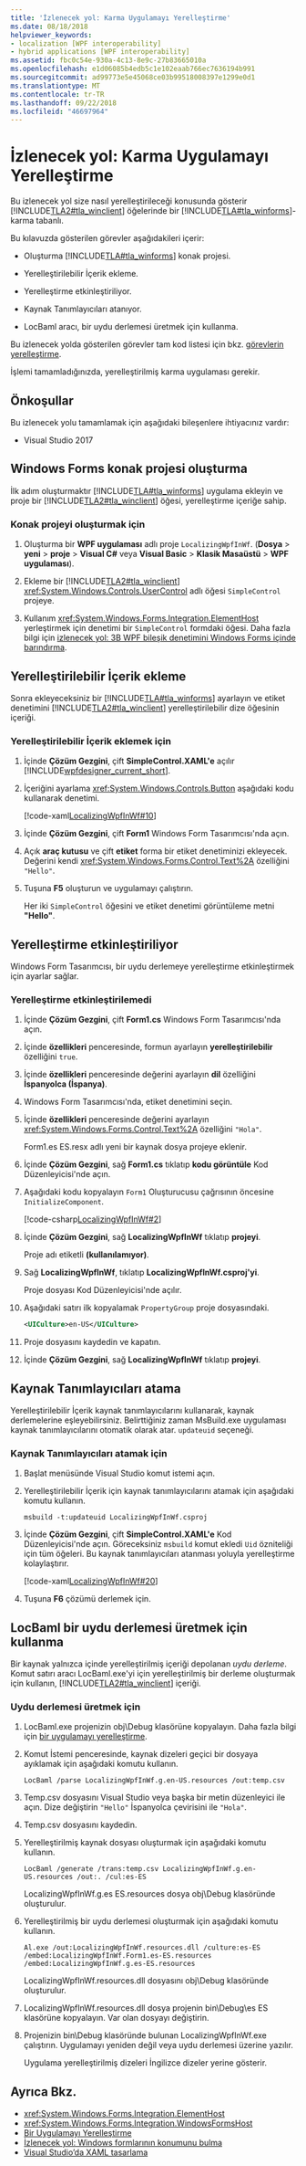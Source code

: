 ```yaml
---
title: 'İzlenecek yol: Karma Uygulamayı Yerelleştirme'
ms.date: 08/18/2018
helpviewer_keywords:
- localization [WPF interoperability]
- hybrid applications [WPF interoperability]
ms.assetid: fbc0c54e-930a-4c13-8e9c-27b83665010a
ms.openlocfilehash: e1d06085b4edb5c1e102eaab766ec7636194b991
ms.sourcegitcommit: ad99773e5e45068ce03b99518008397e1299e0d1
ms.translationtype: MT
ms.contentlocale: tr-TR
ms.lasthandoff: 09/22/2018
ms.locfileid: "46697964"
---
```

# <a name="walkthrough-localizing-a-hybrid-application"></a>İzlenecek yol: Karma Uygulamayı Yerelleştirme

Bu izlenecek yol size nasıl yerelleştirileceği konusunda gösterir [!INCLUDE[TLA2#tla_winclient](../../../../includes/tla2sharptla-winclient-md.md)] öğelerinde bir [!INCLUDE[TLA#tla_winforms](../../../../includes/tlasharptla-winforms-md.md)]-karma tabanlı.

Bu kılavuzda gösterilen görevler aşağıdakileri içerir:

-   Oluşturma [!INCLUDE[TLA#tla_winforms](../../../../includes/tlasharptla-winforms-md.md)] konak projesi.

-   Yerelleştirilebilir İçerik ekleme.

-   Yerelleştirme etkinleştiriliyor.

-   Kaynak Tanımlayıcıları atanıyor.

-   LocBaml aracı, bir uydu derlemesi üretmek için kullanma.

Bu izlenecek yolda gösterilen görevler tam kod listesi için bkz. [görevlerin yerelleştirme](https://go.microsoft.com/fwlink/?LinkID=160015).

İşlemi tamamladığınızda, yerelleştirilmiş karma uygulaması gerekir.

## <a name="prerequisites"></a>Önkoşullar

Bu izlenecek yolu tamamlamak için aşağıdaki bileşenlere ihtiyacınız vardır:

-   Visual Studio 2017

## <a name="creating-the-windows-forms-host-project"></a>Windows Forms konak projesi oluşturma

İlk adım oluşturmaktır [!INCLUDE[TLA#tla_winforms](../../../../includes/tlasharptla-winforms-md.md)] uygulama ekleyin ve proje bir [!INCLUDE[TLA2#tla_winclient](../../../../includes/tla2sharptla-winclient-md.md)] öğesi, yerelleştirme içeriğe sahip.

### <a name="to-create-the-host-project"></a>Konak projeyi oluşturmak için

1.  Oluşturma bir **WPF uygulaması** adlı proje `LocalizingWpfInWf`.  (**Dosya** > **yeni** > **proje** > **Visual C#** veya **Visual Basic**   >  **Klasik Masaüstü** > **WPF uygulaması**).

2.  Ekleme bir [!INCLUDE[TLA2#tla_winclient](../../../../includes/tla2sharptla-winclient-md.md)] <xref:System.Windows.Controls.UserControl> adlı öğesi `SimpleControl` projeye.

3.  Kullanım <xref:System.Windows.Forms.Integration.ElementHost> yerleştirmek için denetimi bir `SimpleControl` formdaki öğesi. Daha fazla bilgi için [izlenecek yol: 3B WPF bileşik denetimini Windows Forms içinde barındırma](../../../../docs/framework/wpf/advanced/walkthrough-hosting-a-3-d-wpf-composite-control-in-windows-forms.md).

## <a name="adding-localizable-content"></a>Yerelleştirilebilir İçerik ekleme

Sonra ekleyeceksiniz bir [!INCLUDE[TLA#tla_winforms](../../../../includes/tlasharptla-winforms-md.md)] ayarlayın ve etiket denetimini [!INCLUDE[TLA2#tla_winclient](../../../../includes/tla2sharptla-winclient-md.md)] yerelleştirilebilir dize öğesinin içeriği.

### <a name="to-add-localizable-content"></a>Yerelleştirilebilir İçerik eklemek için

1.  İçinde **Çözüm Gezgini**, çift **SimpleControl.XAML'e** açılır [!INCLUDE[wpfdesigner_current_short](../../../../includes/wpfdesigner-current-short-md.md)].

2.  İçeriğini ayarlama <xref:System.Windows.Controls.Button> aşağıdaki kodu kullanarak denetimi.

     [!code-xaml[LocalizingWpfInWf#10](../../../../samples/snippets/csharp/VS_Snippets_Wpf/LocalizingWpfInWf/CSharp/SimpleControl0.xaml#10)]

3.  İçinde **Çözüm Gezgini**, çift **Form1** Windows Form Tasarımcısı'nda açın.

4.  Açık **araç kutusu** ve çift **etiket** forma bir etiket denetiminizi ekleyecek. Değerini kendi <xref:System.Windows.Forms.Control.Text%2A> özelliğini `"Hello"`.

5.  Tuşuna **F5** oluşturun ve uygulamayı çalıştırın.

     Her iki `SimpleControl` öğesini ve etiket denetimi görüntüleme metni **"Hello"**.

## <a name="enabling-localization"></a>Yerelleştirme etkinleştiriliyor

Windows Form Tasarımcısı, bir uydu derlemeye yerelleştirme etkinleştirmek için ayarlar sağlar.

### <a name="to-enable-localization"></a>Yerelleştirme etkinleştirilemedi

1.  İçinde **Çözüm Gezgini**, çift **Form1.cs** Windows Form Tasarımcısı'nda açın.

2.  İçinde **özellikleri** penceresinde, formun ayarlayın **yerelleştirilebilir** özelliğini `true`.

3.  İçinde **özellikleri** penceresinde değerini ayarlayın **dil** özelliğini **İspanyolca (İspanya)**.

4.  Windows Form Tasarımcısı'nda, etiket denetimini seçin.

5.  İçinde **özellikleri** penceresinde değerini ayarlayın <xref:System.Windows.Forms.Control.Text%2A> özelliğini `"Hola"`.

     Form1.es ES.resx adlı yeni bir kaynak dosya projeye eklenir.

6.  İçinde **Çözüm Gezgini**, sağ **Form1.cs** tıklatıp **kodu görüntüle** Kod Düzenleyicisi'nde açın.

7.  Aşağıdaki kodu kopyalayın `Form1` Oluşturucusu çağrısının öncesine `InitializeComponent`.

     [!code-csharp[LocalizingWpfInWf#2](../../../../samples/snippets/csharp/VS_Snippets_Wpf/LocalizingWpfInWf/CSharp/Form1.cs#2)]

8.  İçinde **Çözüm Gezgini**, sağ **LocalizingWpfInWf** tıklatıp **projeyi**.

     Proje adı etiketli **(kullanılamıyor)**.

9. Sağ **LocalizingWpfInWf**, tıklatıp **LocalizingWpfInWf.csproj'yi**.

     Proje dosyası Kod Düzenleyicisi'nde açılır.

10. Aşağıdaki satırı ilk kopyalamak `PropertyGroup` proje dosyasındaki.

    ```xml
    <UICulture>en-US</UICulture>
    ```

11. Proje dosyasını kaydedin ve kapatın.

12. İçinde **Çözüm Gezgini**, sağ **LocalizingWpfInWf** tıklatıp **projeyi**.

## <a name="assigning-resource-identifiers"></a>Kaynak Tanımlayıcıları atama

Yerelleştirilebilir İçerik kaynak tanımlayıcılarını kullanarak, kaynak derlemelerine eşleyebilirsiniz. Belirttiğiniz zaman MsBuild.exe uygulaması kaynak tanımlayıcılarını otomatik olarak atar. `updateuid` seçeneği.

### <a name="to-assign-resource-identifiers"></a>Kaynak Tanımlayıcıları atamak için

1.  Başlat menüsünde Visual Studio komut istemi açın.

2.  Yerelleştirilebilir İçerik için kaynak tanımlayıcılarını atamak için aşağıdaki komutu kullanın.

    ```
    msbuild -t:updateuid LocalizingWpfInWf.csproj
    ```

3.  İçinde **Çözüm Gezgini**, çift **SimpleControl.XAML'e** Kod Düzenleyicisi'nde açın. Göreceksiniz `msbuild` komut ekledi `Uid` özniteliği için tüm öğeleri. Bu kaynak tanımlayıcıları atanması yoluyla yerelleştirme kolaylaştırır.

     [!code-xaml[LocalizingWpfInWf#20](../../../../samples/snippets/csharp/VS_Snippets_Wpf/LocalizingWpfInWf/CSharp/SimpleControl.xaml#20)]

4.  Tuşuna **F6** çözümü derlemek için.

## <a name="using-locbaml-to-produce-a-satellite-assembly"></a>LocBaml bir uydu derlemesi üretmek için kullanma

Bir kaynak yalnızca içinde yerelleştirilmiş içeriği depolanan *uydu derleme*. Komut satırı aracı LocBaml.exe'yi için yerelleştirilmiş bir derleme oluşturmak için kullanın, [!INCLUDE[TLA2#tla_winclient](../../../../includes/tla2sharptla-winclient-md.md)] içeriği.

### <a name="to-produce-a-satellite-assembly"></a>Uydu derlemesi üretmek için

1.  LocBaml.exe projenizin obj\Debug klasörüne kopyalayın. Daha fazla bilgi için [bir uygulamayı yerelleştirme](../../../../docs/framework/wpf/advanced/how-to-localize-an-application.md).

2.  Komut İstemi penceresinde, kaynak dizeleri geçici bir dosyaya ayıklamak için aşağıdaki komutu kullanın.

    ```
    LocBaml /parse LocalizingWpfInWf.g.en-US.resources /out:temp.csv
    ```

3.  Temp.csv dosyasını Visual Studio veya başka bir metin düzenleyici ile açın. Dize değiştirin `"Hello"` İspanyolca çevirisini ile `"Hola"`.

4.  Temp.csv dosyasını kaydedin.

5.  Yerelleştirilmiş kaynak dosyası oluşturmak için aşağıdaki komutu kullanın.

    ```
    LocBaml /generate /trans:temp.csv LocalizingWpfInWf.g.en-US.resources /out:. /cul:es-ES
    ```

     LocalizingWpfInWf.g.es ES.resources dosya obj\Debug klasöründe oluşturulur.

6.  Yerelleştirilmiş bir uydu derlemesi oluşturmak için aşağıdaki komutu kullanın.

    ```
    Al.exe /out:LocalizingWpfInWf.resources.dll /culture:es-ES /embed:LocalizingWpfInWf.Form1.es-ES.resources /embed:LocalizingWpfInWf.g.es-ES.resources
    ```

     LocalizingWpfInWf.resources.dll dosyasını obj\Debug klasöründe oluşturulur.

7.  LocalizingWpfInWf.resources.dll dosya projenin bin\Debug\es ES klasörüne kopyalayın. Var olan dosyayı değiştirin.

8.  Projenizin bin\Debug klasöründe bulunan LocalizingWpfInWf.exe çalıştırın. Uygulamayı yeniden değil veya uydu derlemesi üzerine yazılır.

     Uygulama yerelleştirilmiş dizeleri İngilizce dizeler yerine gösterir.

## <a name="see-also"></a>Ayrıca Bkz.

- <xref:System.Windows.Forms.Integration.ElementHost>
- <xref:System.Windows.Forms.Integration.WindowsFormsHost>
- [Bir Uygulamayı Yerelleştirme](../../../../docs/framework/wpf/advanced/how-to-localize-an-application.md)
- [İzlenecek yol: Windows formlarının konumunu bulma](https://msdn.microsoft.com/library/9a96220d-a19b-4de0-9f48-01e5d82679e5)
- [Visual Studio’da XAML tasarlama](/visualstudio/designers/designing-xaml-in-visual-studio)
